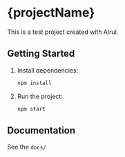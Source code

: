 # {projectName}

This is a test project created with Airul.

## Getting Started

1. Install dependencies:
   ```bash
   npm install
   ```

2. Run the project:
   ```bash
   npm start
   ```

## Documentation

See the `docs/`